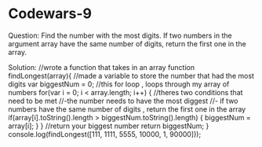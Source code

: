 # Codewars-9
Question: Find the number with the most digits.
If two numbers in the argument array have the same number of digits, return the first one in the array.

Solution:
//wrote a function that takes in an array
function findLongest(array){
//made a variable to store the number that had the most digits
  var biggestNum = 0;
//this for loop , loops through my array of numbers
  for(var i = 0; i < array.length; i++) {
  //theres two conditions that need to be met
   //-the number needs to have the most diggest
   //- if two numbers have the same number of digits , return the first one in the array
    if(array[i].toString().length > biggestNum.toString().length) {
      biggestNum = array[i];
    }
  }
  //return your biggest number
  return biggestNum;
}
console.log(findLongest([111, 1111, 5555, 10000, 1, 90000]));
